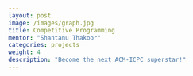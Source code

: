 ```yaml
---
layout: post
image: /images/graph.jpg
title: Competitive Programming
mentor: "Shantanu Thakoor"
categories: projects
weight: 4
description: "Become the next ACM-ICPC superstar!"
---
```


